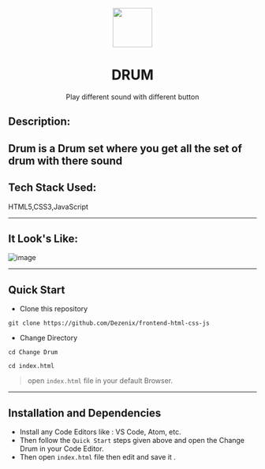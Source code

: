 <p align="center">
    <img alt="" height="80" src="">
  </a>
</p>
<h1 align="center">DRUM</h1>

<div align="center">
 Play different sound with different button
</div>



## Description:

Drum is a Drum set where you get all the set of drum with there sound
---

## Tech Stack Used:
HTML5,CSS3,JavaScript

---

## It Look's Like:

![image]()

---


## **Quick Start**
- Clone this repository

``` 
git clone https://github.com/Dezenix/frontend-html-css-js
```
- Change Directory

```
cd Change Drum
```

```
cd index.html
```
> open ```index.html``` file in your default Browser.
---
## **Installation and Dependencies**
- Install any Code Editors like : VS Code, Atom, etc.
- Then follow the ```Quick Start``` steps given above and open the 
Change Drum in your Code Editor.
- Then open ```index.html``` file then edit and save it .